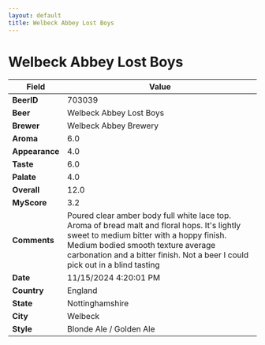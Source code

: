 ```yaml
---
layout: default
title: Welbeck Abbey Lost Boys
---
```


# Welbeck Abbey Lost Boys

| Field         | Value     |
|---------------|-----------|
| **BeerID** | 703039 |
| **Beer** | Welbeck Abbey Lost Boys |
| **Brewer** | Welbeck Abbey Brewery |
| **Aroma** | 6.0 |
| **Appearance** | 4.0 |
| **Taste** | 6.0 |
| **Palate** | 4.0 |
| **Overall** | 12.0 |
| **MyScore** | 3.2 |
| **Comments** | Poured clear amber body full white lace top.  Aroma of bread malt and floral hops.  It's lightly sweet to medium bitter with a hoppy finish.  Medium bodied smooth texture average carbonation and a bitter finish.  Not a beer I  could pick out in a blind tasting  |
| **Date** | 11/15/2024 4:20:01 PM |
| **Country** | England |
| **State** | Nottinghamshire |
| **City** | Welbeck |
| **Style** | Blonde Ale / Golden Ale |

